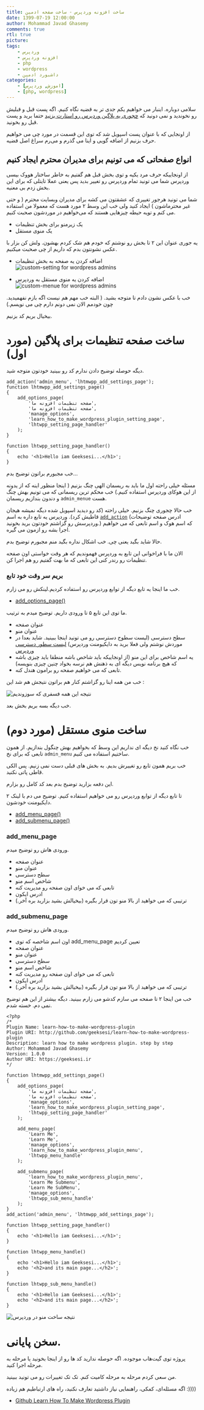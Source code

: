 ```yaml
---
title: ساخت افزونه وردپرس - ساخت صفحه ادمین
date: 1399-07-19 12:00:00
author: Mohammad Javad Ghasemy
comments: true
rtl: true
picture:
tags:
    - وردپرس
    - افزونه وردپرس
    - php
    - wordpress
    - داشبورد ادمین
categories:
    - [اموزش, وردپرس]
    - [php, wordpress]
---
```


سلامی دوباره. اینبار می خواهیم یکم جدی تر به قضیه نگاه کنیم. اگه پست قبل و قبلیش رو نخوندید و نمی دونید که [چجوری یه پلاگین وردپرس رو استارت بزنید](https://geeksesi.ir/1399/07/18/make-wordpress-plugin-make-first-plugin/) حتما برید و پست قبل رو بخونید.

از اونجایی که با عنوان پست اسپویل شد که توی این قسمت در مورد چی می خواهیم حرف بزنیم از اضافه گویی و اینا می گذرم و می‌رم سراغ اصل قضیه.

## انواع صفحاتی که می تونیم برای مدیران محترم ایجاد کنیم

از اونجاییکه حرف مرد یکیه و توی بخش قبل هم گفتیم به خاطر ساختار هووک بیسی وردپرس شما می تونید تمام وردپرس رو تغییر بدید پس یعنی عملا تایتلی که برای این بخش زدم بی معنیه.

شما می تونید هرجور تغییری که عشقتون می کشه برای مدیران وبسایت محترم ( و حتی غیر محترماشون ) ایجاد کنید ولی خب این وسط ۲ مورد هست که معمولا من استفاده می کنم و تویه حیطه چیزهایی هستند که می‌خواهیم در موردشون صحبت کنیم.

-   یک زیرمنو برای بخش تنظیمات
-   یک منوی مستقل

یه جوری عنوان این ۲ تا بخش رو نوشتم که خودم هم شک کردم بهشون. ولش کن بزار با عکس نشونتون بدم که داریم از چی صحبت میکنیم.

-   اضافه کردن یه صفحه به بخش تنظیمات ![custom-setting for wordpress admins](geeksesi-ir_custom-setting-for-wp-admin.png)

*   اضافه کردن یه منوی مستقل به وردپرس ![custom-menue for wordpress admins](geeksesi-ir_custom-menue-for-wp-admin.png)

خب با عکس نشون دادم تا متوجه بشید. ( البته خب مهم هم نیست اگه بازم نفهمیدید. چون خودمم الان نمی دونم دارم چی می نویسم.)

بیخیال بریم کد بزنیم.

# ساخت صفحه تنظیمات برای پلاگین (مورد اول)

دیگه حوصله توضیح دادن ندارم کد رو ببینید خودتون متوجه شید.

```
add_action('admin_menu', 'lhtmwpp_add_settings_page');
function lhtmwpp_add_settings_page()
{
    add_options_page(
        'صفحه تنظیمات افزونه ما',
        'صفحه تنظیمات افزونه ما',
        'manage_options',
        'learn_how_to_make_wordpress_plugin_setting_page',
        'lhtwpp_setting_page_handler'
    );
}

function lhtwpp_setting_page_handler()
{
    echo '<h1>Hello iam Geeksesi...</h1>';
}

```

خب مجبورم براتون توضیح بدم...

مسئله خیلی راحته اول ما باید به ریسمان الهی چنگ بزنیم ( اینجا منظور اینه که از یدونه از این هوکای وردپرس استفاده کنیم.) خب محکم ترین ریسمانی که می تونیم بهش چنگ و دندون بندازیم ریسمان `admin_menue` هست.

خب حالا چجوری چنگ بزنیم. خیلی راحته (کد رو دیدید اسپویل شده دیگه نمیشه هیجان قاطیش کرد). وردپرس یه تابع داره به اسم [`add_action`](https://developer.wordpress.org/reference/functions/add_action/) (ادرس صفحه توضیحات وردپرسش رو گزاشتم خودتون برید بخونید.) که اسم هوک و اسم تابعی که می خواهیم اجرا بشه رو ازمون می گیره.

حالا شاید بگید یعنی چی. خب اشکال نداره بگید منم مجبورم توضیح بدم.

الان ما با فراخوانی این تابع به وردپرس فهموندیم که هر وقت خواستی اون صفحه تنظیمات رو رندر کنی این تابعی که ما بهت گفتیم رو هم اجرا کن.

### بریم سر وقت خود تابع

خب ما اینجا یه تابع دیگه از توابع وردپرس رو استفاده کردیم.لینکش رو می زارم.

-   [add_options_page()](https://developer.wordpress.org/reference/functions/add_options_page/)

ما توی این تابع ۵ تا ورودی داریم. توضیح میدم به ترتیب.

-   عنوان صفحه
-   عنوان منو
-   سطح دسترسی (لیست سطوح دسترسی رو می تونید اینجا ببینید. شاید بعدا در موردش نوشتم ولی فعلا برید به دایکیومنت وردپرس) [لیست سطور دسترسی وردپرس](https://wordpress.org/support/article/roles-and-capabilities)
-   یه اسم شاخص برای این منو (از اونجاییکه باید شاخص باشه منطقا باید چیزی باشه که هیچ برنامه نویس دیگه ای به ذهنش هم نرسه بخواد چنین چیزی بنویسه)
-   تابعی که می خواهیم صفحه رو برامون هندل کنه.

خب من همه اینا رو گزاشتم کنار هم براتون نتیجش هم شد این :

![نتیجه این همه فسفری که سوزوندیم](geeksesi-ir_result-of-setting-page-wp-plugin.png)

خب دیگه بسه بریم بخش بعد.

# ساخت منوی مستقل (مورد دوم)

خب نگاه کنید نخ دیگه ای نداریم این وسط که بخواهیم بهش چنگول بندازیم. از همون تابعی که برای نخ `admin_menu` ساختیم استفاده می کنیم.

خب بریم همون تابع رو تغییرش بدیم. به بخش های قبلی دست نمی زنیم. پس الکی قاطی پاتی نکنید.

این دفعه بزارید توضیح بدم بعد کد کامل رو بزارم.

۲ تا تابع دیگه از توابع وردپرس رو می خواهیم استفاده کنیم. توضیح می دم با لینک دایکیومنت خودشون.

-   [add_menu_page()](https://developer.wordpress.org/reference/functions/add_menu_page/)
-   [add_submenu_page()](https://developer.wordpress.org/reference/functions/add_submenu_page/)

### add_menu_page

ورودی هاش رو توضیح میدم.

-   عنوان صفحه
-   عنوان منو
-   سطح دسترسی
-   شاخص اسم منو
-   تابعی که می خوای اون صفحه رو مدیریت کنه
-   ادرس ایکون
-   ترتیبی که می خواهید از بالا منو تون قرار بگیره (بیخیالش بشید بزارید بره آخر.)

### add_submenu_page

ورودی هاش رو توضیح میدم.

-   اون اسم شاخصه که توی add_menu_page تعیین کردیم
-   عنوان صفحه
-   عنوان منو
-   سطح دسترسی
-   شاخص اسم منو
-   تابعی که می خوای اون صفحه رو مدیریت کنه
-   ادرس ایکون
-   ترتیبی که می خواهید از بالا منو تون قرار بگیره (بیخیالش بشید بزارید بره آخر.)

خب من اینجا ۲ تا صفحه می سازم کدشو می زارم ببینید. دیگه بیشتر از این هم توضیح نمی دم. خسته شدم.

```
<?php
/*
Plugin Name: learn-how-to-make-wordpress-plugin
Plugin URI: http://github.com/geeksesi/learn-how-to-make-wordpress-plugin
Description: learn how to make wordpress plugin. step by step
Author: Mohammad Javad Ghasemy
Version: 1.0.0
Author URI: https://geeksesi.ir
*/

function lhtmwpp_add_settings_page()
{
    add_options_page(
        'صفحه تنظیمات افزونه ما',
        'صفحه تنظیمات افزونه ما',
        'manage_options',
        'learn_how_to_make_wordpress_plugin_setting_page',
        'lhtwpp_setting_page_handler'
    );

    add_menu_page(
        'Learn Me',
        'Learn Me',
        'manage_options',
        'learn_how_to_make_wordpress_plugin_menu',
        'lhtwpp_menu_handle'
    );

    add_submenu_page(
        'learn_how_to_make_wordpress_plugin_menu',
        'Learn Me Submenu',
        'Learn Me SubMenu',
        'manage_options',
        'lhtwpp_sub_menu_handle'
    );
}
add_action('admin_menu', 'lhtmwpp_add_settings_page');

function lhtwpp_setting_page_handler()
{
    echo '<h1>Hello iam Geeksesi...</h1>';
}

function lhtwpp_menu_handle()
{
    echo '<h1>Hello iam Geeksesi...</h1>';
    echo '<h2>and its main page...</h2>';
}

function lhtwpp_sub_menu_handle()
{
    echo '<h1>Hello iam Geeksesi...</h1>';
    echo '<h2>and its main page...</h2>';
}

```

![نتیجه ساخت منو در وردپرس](geeksesi-ir_result-of-menu-wp-plugin.png)

# سخن پایانی.

پروژه توی گیت‌هاب موجوده. اگه حوصله ندارید کد ها رو از اینجا بخونید یا مرحله به مرحله اجرا کنید.

من سعی کردم مرحله به مرحله کامیت کنم. تک تک تغییرات رو می تونید ببینید.

اگه مسئله‌ای، کمکی، راهنمایی نیاز داشتید تعارف نکنید، راه های ارتباطیم هم زیاده :))))

-   [Github Learn How To Make Wordpress Plugin](https://github.com/geeksesi/learn-how-to-make-wordpress-plugin)
